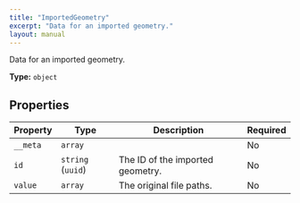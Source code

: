 ```yaml
---
title: "ImportedGeometry"
excerpt: "Data for an imported geometry."
layout: manual
---
```


Data for an imported geometry.


**Type:** `object`




## Properties

| Property | Type | Description | Required |
|----------|------|-------------|----------|
| `__meta` |`array`|  | No |
| `id` |`string` (`uuid`)| The ID of the imported geometry. | No |
| `value` |`array`| The original file paths. | No |



